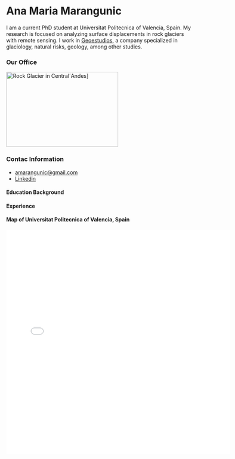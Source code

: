 # Ana Maria Marangunic

I am a current PhD student at Universitat Politecnica of Valencia, Spain. My research is focused on analyzing surface displacements in rock glaciers with remote sensing. 
I work in [Geoestudios](https://geoestudios.cl), a company specialized in glaciology, natural risks, geology, among other studies.

### Our Office
<img src="img/20190215_090613.jpg" alt="Rock Glacier in Central´Andes]" width="300" height="200">

### Contac Information
* amarangunic@gmail.com
* [Linkedin](https://linkedin.com/in/ana-maría-marangunic-vrsalovic-44a89160)

#### Education Background

#### Experience

#### Map of Universitat Politecnica of Valencia, Spain
<embed type="text/html" src="img/upv(1).html" width="600" height="600">
